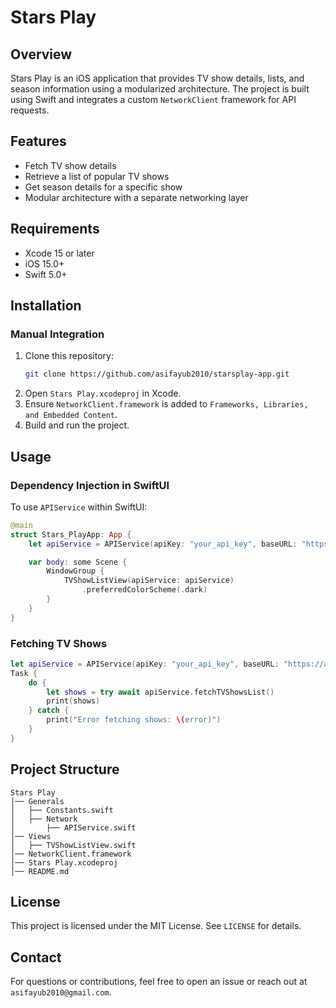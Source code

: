 # Stars Play

## Overview
Stars Play is an iOS application that provides TV show details, lists, and season information using a modularized architecture. The project is built using Swift and integrates a custom `NetworkClient` framework for API requests.

## Features
- Fetch TV show details
- Retrieve a list of popular TV shows
- Get season details for a specific show
- Modular architecture with a separate networking layer

## Requirements
- Xcode 15 or later
- iOS 15.0+
- Swift 5.0+

## Installation
### Manual Integration
1. Clone this repository:
   ```sh
   git clone https://github.com/asifayub2010/starsplay-app.git
   ```
2. Open `Stars Play.xcodeproj` in Xcode.
3. Ensure `NetworkClient.framework` is added to `Frameworks, Libraries, and Embedded Content`.
4. Build and run the project.

## Usage
### Dependency Injection in SwiftUI
To use `APIService` within SwiftUI:
```swift
@main
struct Stars_PlayApp: App {
    let apiService = APIService(apiKey: "your_api_key", baseURL: "https://api.example.com")

    var body: some Scene {
        WindowGroup {
            TVShowListView(apiService: apiService)
                .preferredColorScheme(.dark)
        }
    }
}
```

### Fetching TV Shows
```swift
let apiService = APIService(apiKey: "your_api_key", baseURL: "https://api.example.com")
Task {
    do {
        let shows = try await apiService.fetchTVShowsList()
        print(shows)
    } catch {
        print("Error fetching shows: \(error)")
    }
}
```

## Project Structure
```
Stars Play
│── Generals
│   ├── Constants.swift
│   ├── Network
│       ├── APIService.swift
│── Views
│   ├── TVShowListView.swift
│── NetworkClient.framework
│── Stars Play.xcodeproj
│── README.md
```

## License
This project is licensed under the MIT License. See `LICENSE` for details.

## Contact
For questions or contributions, feel free to open an issue or reach out at `asifayub2010@gmail.com`.

